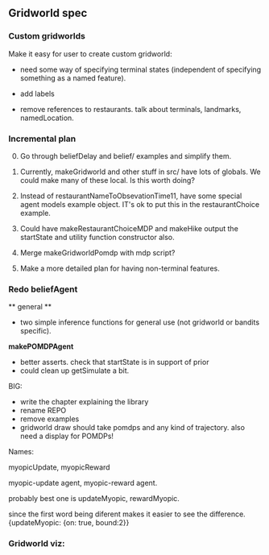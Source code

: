 ## Gridworld spec

### Custom gridworlds
Make it easy for user to create custom gridworld:


- need some way of specifying terminal states (independent of specifying something as a named feature).

- add labels

- remove references to restaurants. talk about terminals, landmarks, namedLocation. 

### Incremental plan

0. Go through beliefDelay and belief/ examples and simplify them. 

1. Currently, makeGridworld and other stuff in src/ have lots of globals. We could make many of these local. Is this worth doing?

1. Instead of restaurantNameToObsevationTime11, have some special agent models example object. IT's ok to put this in the restaurantChoice example. 

1. Could have makeRestaurantChoiceMDP and makeHike output the startState and
utility function constructor also. 

3. Merge makeGridworldPomdp with mdp script?

4. Make a more detailed plan for having non-terminal features. 





### Redo beliefAgent

** general **
- two simple inference functions for general use (not gridworld or bandits specific).

**makePOMDPAgent**
- better asserts. check that startState is in support of prior
- could clean up getSimulate a bit. 

BIG:
- write the chapter explaining the library
- rename REPO
- remove examples
- gridworld draw should take pomdps and any kind of trajectory. also need a display for POMDPs!


Names:

myopicUpdate, myopicReward

myopic-update agent, myopic-reward agent. 

probably best one is
updateMyopic, rewardMyopic.

since the first word being diferent makes it easier to see the difference.
{updateMyopic: {on: true, bound:2}}

### Gridworld viz:



